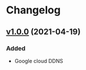 # Changelog

## [v1.0.0](https://github.com/qweio/iot-vpn/tree/vpnddns/v1.0.0) (2021-04-19)

### Added
- Google cloud DDNS
